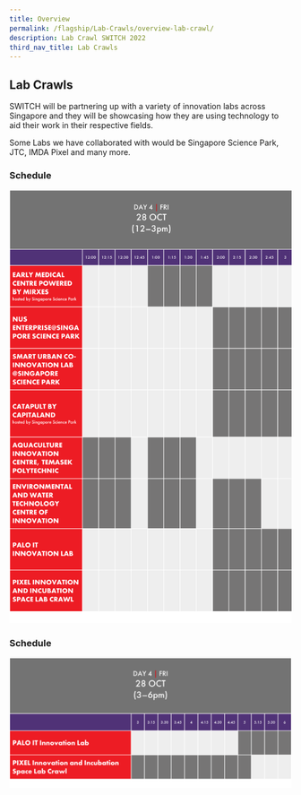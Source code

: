 ```yaml
---
title: Overview
permalink: /flagship/Lab-Crawls/overview-lab-crawl/
description: Lab Crawl SWITCH 2022
third_nav_title: Lab Crawls
---
```

## Lab Crawls
SWITCH will be partnering up with a variety of innovation labs across Singapore and they will be showcasing how they are using technology to aid their work in their respective fields. 

Some Labs we have collaborated with would be Singapore Science Park, JTC, IMDA Pixel and many more. 

### Schedule 
![SWITCH 2022 Lab Crawl ](/images/SWITCH%202022%20Lab%20Crawl.png)

### Schedule 
![SWITCH 2022 Lab Crawl](/images/SWITCH%202022%20Lab%20Crawl%20(2).png)